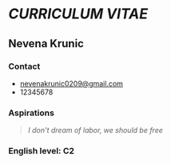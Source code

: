 # *CURRICULUM VITAE*
## Nevena Krunic
### Contact
- nevenakrunic0209@gmail.com
- 12345678
### Aspirations
>*I don't dream of labor, we should be free*
### English level: C2
